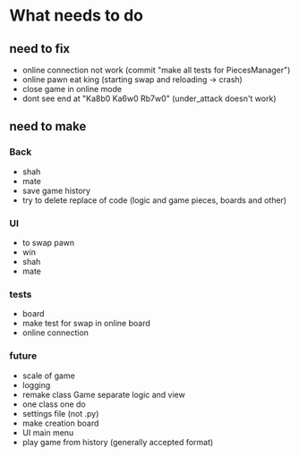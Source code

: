 # What needs to do

## need to fix
- online connection not work  (commit "make all tests for PiecesManager")
- online pawn eat king (starting swap and reloading -> crash)
- close game in online mode
- dont see end at "Ka8b0 Ka6w0 Rb7w0" (under_attack doesn't work)

## need to make

### Back
- shah
- mate
- save game history
- try to delete replace of code (logic and game pieces, boards and other)

### UI
- to swap pawn
- win
- shah
- mate

### tests
- board
- make test for swap in online board
- online connection

### future
- scale of game
- logging
- remake class Game separate logic and view
- one class one do
- settings file (not .py)
- make creation board
- UI main menu
- play game from history (generally accepted format)
